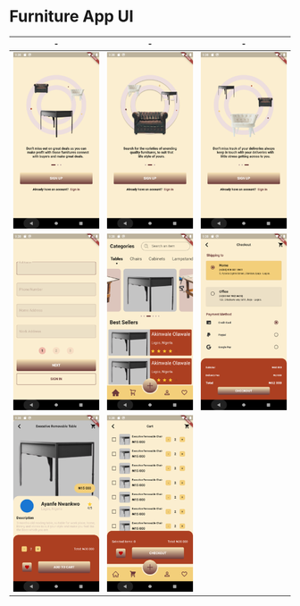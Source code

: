 # Furniture App UI

| - | - | - |
|:---:|:---:|:---:|
|![img](screenshots/0.png)|![img](screenshots/1.png)|![img](screenshots/2.png)|
|![img](screenshots/3.png)|![img](screenshots/4.png)|![img](screenshots/5.png)|
|<img src="screenshots/6.png" alt="delete" width="300"/>|<img src="screenshots/7.png" alt="share" width="300"/>||
